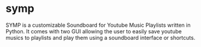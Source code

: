 # symp
SYMP is a customizable Soundboard for Youtube Music Playlists written in Python. It comes with two GUI allowing the user to easily save youtube musics to playlists and play them using a soundboard interface or shortcuts. 

